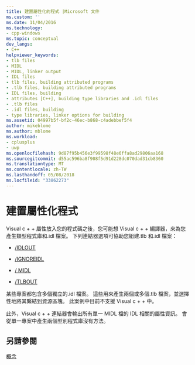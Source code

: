 ```yaml
---
title: 建置屬性化的程式 |Microsoft 文件
ms.custom: ''
ms.date: 11/04/2016
ms.technology:
- cpp-windows
ms.topic: conceptual
dev_langs:
- C++
helpviewer_keywords:
- tlb files
- MIDL
- MIDL, linker output
- IDL files
- tlb files, building attributed programs
- .tlb files, building attributed programs
- IDL files, building
- attributes [C++], building type libraries and .idl files
- .tlb files
- .idl files, building
- type libraries, linker options for building
ms.assetid: 04997b5f-bf2c-46ec-b868-c4adebbef5f4
author: mikeblome
ms.author: mblome
ms.workload:
- cplusplus
- uwp
ms.openlocfilehash: 9d87f95b456e3f99598f48e6ffa8ad29806aa168
ms.sourcegitcommit: d55ac596ba8f908f5d91d228dc070dad31cb8360
ms.translationtype: MT
ms.contentlocale: zh-TW
ms.lasthandoff: 05/08/2018
ms.locfileid: "33862273"
---
```

# <a name="building-an-attributed-program"></a>建置屬性化程式
Visual c + + 屬性放入您的程式碼之後，您可能想 Visual c + + 編譯器，來為您產生類型程式庫和.idl 檔案。 下列連結器選項可協助您組建.tlb 和.idl 檔案：  
  
-   [/IDLOUT](../build/reference/idlout-name-midl-output-files.md)  
  
-   [/IGNOREIDL](../build/reference/ignoreidl-don-t-process-attributes-into-midl.md)  
  
-   [/ MIDL](../build/reference/midl-specify-midl-command-line-options.md)  
  
-   [/TLBOUT](../build/reference/tlbout-name-dot-tlb-file.md)  
  
 某些專案都包含多個獨立的.idl 檔案。 這些用來產生兩個或多個.tlb 檔案，並選擇性地將其繫結到資源區塊。 此案例中目前不支援 Visual c + + 中。  
  
 此外，Visual c + + 連結器會輸出所有單一 MIDL 檔的 IDL 相關的屬性資訊。 會從單一專案中產生兩個型別程式庫沒有方法。  
  
## <a name="see-also"></a>另請參閱  
 [概念](../windows/attributed-programming-concepts.md)